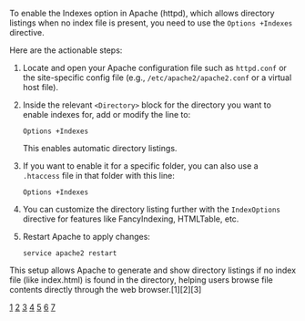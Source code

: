 To enable the Indexes option in Apache (httpd), which allows directory listings when no index file is present, you need to
use the `Options +Indexes` directive.

Here are the actionable steps:

1. Locate and open your Apache configuration file such as `httpd.conf` or the site-specific config file (e.g.,
   `/etc/apache2/apache2.conf` or a virtual host file).

2. Inside the relevant `<Directory>` block for the directory you want to enable indexes for, add or modify the line to:

   ```
   Options +Indexes
   ```

   This enables automatic directory listings.

3. If you want to enable it for a specific folder, you can also use a `.htaccess` file in that folder with this line:

   ```
   Options +Indexes
   ```

4. You can customize the directory listing further with the `IndexOptions` directive for features like FancyIndexing,
   HTMLTable, etc.

5. Restart Apache to apply changes:
   ```
   service apache2 restart
   ```

This setup allows Apache to generate and show directory listings if no index file (like index.html) is found in the
directory, helping users browse file contents directly through the web browser.[1][2][3]

[1](https://www.catalyst2.com/knowledgebase/apache/enable-or-disable-directory-indexes/)
[2](https://httpd.apache.org/docs/current/mod/mod_autoindex.html)
[3](https://manage.accuwebhosting.com/knowledgebase/3349/How-Do-I-Enable-Apache-File-and-Directory-Indexing-in-Linux-or-UNIX.html)
[4](https://stackoverflow.com/questions/19322345/how-do-i-change-the-default-index-page-in-apache)
[5](https://httpd.apache.org/docs/2.4/mod/core.html)
[6](https://awjunaid.com/apache/how-to-enable-directory-listings-in-apache/)
[7](https://docs.redhat.com/en/documentation/red_hat_enterprise_linux/5/html/deployment_guide/s1-apache-config)
